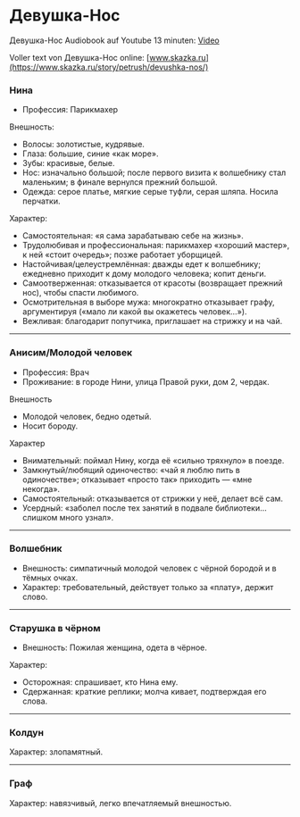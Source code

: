 # Девушка-Нос
Девушка-Нос Audiobook auf Youtube 13 minuten: [Video](https://www.youtube.com/watch?v=4MW5Mm2Dwoo
)

Voller text von Девушка-Нос online: [www.skazka.ru](https://www.skazka.ru/story/petrush/devushka-nos/)

### Нинa
- Профессия: Парикмахер

Внешность:

- Волосы: золотистые, кудрявые.
- Глаза: большие, синие «как море».
- Зубы: красивые, белые.
- Нос: изначально большой; после первого визита к волшебнику стал маленьким; в финале вернулся прежний большой.
- Одежда: серое платье, мягкие серые туфли, серая шляпа. Носила перчатки.

Характер:

- Самостоятельная: «я сама зарабатываю себе на жизнь».
- Трудолюбивая и профессиональная: парикмахер «хороший мастер», к ней «стоит очередь»; позже работает уборщицей.
- Настойчивая/целеустремлённая: дважды едет к волшебнику; ежедневно приходит к дому молодого человека; копит деньги.
- Самоотверженная: отказывается от красоты (возвращает прежний нос), чтобы спасти любимого.
- Осмотрительная в выборе мужа: многократно отказывает графу, аргументируя («мало ли какой вы окажетесь человек…»).
- Вежливая: благодарит попутчика, приглашает на стрижку и на чай.

---

### Анисим/Молодой человек
- Профессия: Врач
- Проживание: в городе Нини, улица Правой руки, дом 2, чердак.

Внешность

- Молодой человек, бедно одетый.
- Носит бороду.

Характер

- Внимательный: поймал Нину, когда её «сильно тряхнуло» в поезде.
- Замкнутый/любящий одиночество: «чай я люблю пить в одиночестве»; отказывает «просто так» приходить — «мне некогда».
- Самостоятельный: отказывается от стрижки у неё, делает всё сам.
- Усердный: «заболел после тех занятий в подвале библиотеки… слишком много узнал».

---  

### Волшебник

- Внешность: симпатичный молодой человек с чёрной бородой и в тёмных очках.
- Характер: требовательный, действует только за «плату», держит слово.
<!--- - Действия: сделал Нину «невероятной красавицей» за большой палец правой руки; сообщил адрес Анисима за указательный палец; позже «взял обратно» свой нос. -->

---

### Старушка в чёрном

- Внешность: Пожилая женщина, одета в чёрное.

Характер:
- Осторожная: спрашивает, кто Нина ему.
- Сдержанная: краткие реплики; молча кивает, подтверждая его слова.

---

### Колдун 

Характер: злопамятный.
<!--- - Действия: «подарил» Нине растущий нос. -->
  
---

### Граф

Характер: навязчивый, легко впечатляемый внешностью.








